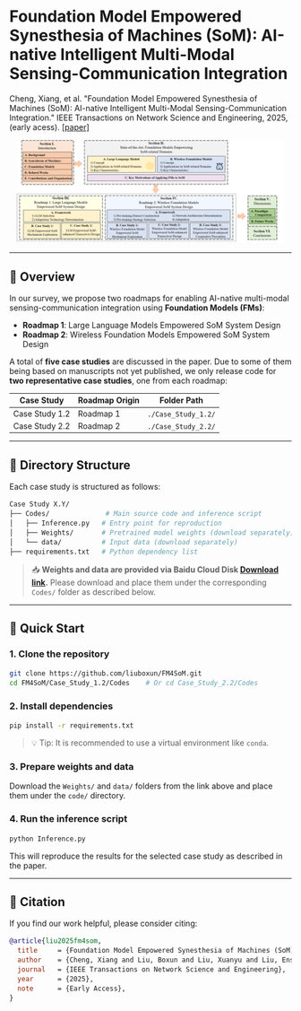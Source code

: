 # Foundation Model Empowered Synesthesia of Machines (SoM): AI-native Intelligent Multi-Modal Sensing-Communication Integration
Cheng, Xiang, et al. "Foundation Model Empowered Synesthesia of Machines (SoM): AI-native Intelligent Multi-Modal Sensing-Communication Integration." IEEE Transactions on Network Science and Engineering, 2025, (early acess). [[paper]](https://arxiv.org/abs/2506.07647)
<br>

<p align="center">
<img src="./pics/Organization.png" width=95%>
<p>

---

## 📌 Overview

In our survey, we propose two roadmaps for enabling AI-native multi-modal sensing-communication integration using **Foundation Models (FMs)**:

- **Roadmap 1**: Large Language Models Empowered SoM System Design  
- **Roadmap 2**: Wireless Foundation Models Empowered SoM System Design  

A total of **five case studies** are discussed in the paper. Due to some of them being based on manuscripts not yet published, we only release code for **two representative case studies**, one from each roadmap:

| Case Study         | Roadmap Origin | Folder Path          |
|--------------------|----------------|-----------------------|
| Case Study 1.2     | Roadmap 1      | `./Case_Study_1.2/`   |
| Case Study 2.2     | Roadmap 2      | `./Case_Study_2.2/`   |

---
## 📁 Directory Structure

Each case study is structured as follows:

```bash
Case Study X.Y/
├── Codes/              # Main source code and inference script
│   ├── Inference.py   # Entry point for reproduction
│   ├── Weights/       # Pretrained model weights (download separately)
│   └── data/          # Input data (download separately)
├── requirements.txt   # Python dependency list
```

> 📥 **Weights and data are provided via Baidu Cloud Disk [Download link]( https://pan.baidu.com/s/1hbxZhq3M22rAdH_dbmyAzQ?pwd=PCNI ).** Please download and place them under the corresponding `Codes/` folder as described below.

 
---

## 🚀 Quick Start

### 1. Clone the repository

```bash
git clone https://github.com/liuboxun/FM4SoM.git
cd FM4SoM/Case_Study_1.2/Codes    # Or cd Case_Study_2.2/Codes
```

### 2. Install dependencies

```bash
pip install -r requirements.txt
```

> 💡 Tip: It is recommended to use a virtual environment like `conda`.

### 3. Prepare weights and data

Download the `Weights/` and `data/` folders from the link above and place them under the `code/` directory.

### 4. Run the inference script

```bash
python Inference.py
```

This will reproduce the results for the selected case study as described in the paper.

---

## 📄 Citation

If you find our work helpful, please consider citing:

```bibtex
@article{liu2025fm4som,
  title     = {Foundation Model Empowered Synesthesia of Machines (SoM): AI-native Intelligent Multi-Modal Sensing-Communication Integration},
  author    = {Cheng, Xiang and Liu, Boxun and Liu, Xuanyu and Liu, Ensong and Huang, Ziwei},
  journal   = {IEEE Transactions on Network Science and Engineering},
  year      = {2025},
  note      = {Early Access},
}
```

